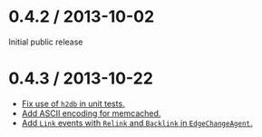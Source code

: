 # 0.4.2 / 2013-10-02

Initial public release

# 0.4.3 / 2013-10-22

* [Fix use of `h2db` in unit tests.](https://github.com/soundcloud/sketchy-core/commit/7af56726d603747ea07b090bb3803d445faee3cd)
* [Add ASCII encoding for memcached.](https://github.com/soundcloud/sketchy-core/commit/44f87f682f9ff2e94f98784d3c8d43ad4486d512)
* [Add `Link` events with `Relink` and `Backlink` in `EdgeChangeAgent`.](https://github.com/soundcloud/sketchy-core/commit/dcabefa5f5a12ce5500a122748834d06633b7e42)
